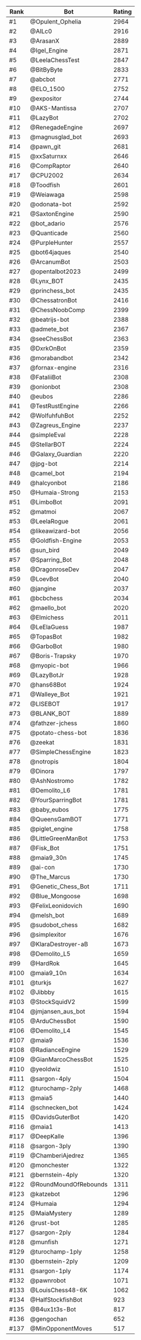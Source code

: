 Rank|Bot|Rating
---|---|---
#1|@Opulent_Ophelia|2964
#2|@AILc0|2916
#3|@ArasanX|2889
#4|@Igel_Engine|2871
#5|@LeelaChessTest|2847
#6|@BitByByte|2833
#7|@abcbot|2771
#8|@ELO_1500|2752
#9|@expositor|2744
#10|@AKS-Mantissa|2707
#11|@LazyBot|2702
#12|@RenegadeEngine|2697
#13|@magnusglad_bot|2693
#14|@pawn_git|2681
#15|@xxSaturnxx|2646
#16|@CompRaptor|2640
#17|@CPU2002|2634
#18|@Toodfish|2601
#19|@Weiawaga|2598
#20|@odonata-bot|2592
#21|@SaxtonEngine|2590
#22|@bot_adario|2576
#23|@Quanticade|2560
#24|@PurpleHunter|2557
#25|@bot64jaques|2540
#26|@ArcanumBot|2503
#27|@opentalbot2023|2499
#28|@Lynx_BOT|2435
#29|@princhess_bot|2435
#30|@ChessatronBot|2416
#31|@ChessNoobComp|2399
#32|@beatrijs-bot|2388
#33|@admete_bot|2367
#34|@seeChessBot|2363
#35|@DxrkOnBot|2359
#36|@morabandbot|2342
#37|@fornax-engine|2316
#38|@FataliiBot|2308
#39|@onionbot|2308
#40|@eubos|2286
#41|@TestRustEngine|2266
#42|@WolfuhfuhBot|2252
#43|@Zagreus_Engine|2237
#44|@simpleEval|2228
#45|@StellarBOT|2224
#46|@Galaxy_Guardian|2220
#47|@jpg-bot|2214
#48|@camel_bot|2194
#49|@halcyonbot|2186
#50|@Humaia-Strong|2153
#51|@LimboBot|2091
#52|@matmoi|2067
#53|@LeelaRogue|2061
#54|@likeawizard-bot|2056
#55|@Goldfish-Engine|2053
#56|@sun_bird|2049
#57|@Sparring_Bot|2048
#58|@DragonroseDev|2047
#59|@LoevBot|2040
#60|@jangine|2037
#61|@bcbchess|2034
#62|@maello_bot|2020
#63|@Elmichess|2011
#64|@LeElaGuess|1987
#65|@TopasBot|1982
#66|@GarboBot|1980
#67|@Boris-Trapsky|1970
#68|@myopic-bot|1966
#69|@LazyBotJr|1928
#70|@hans68Bot|1924
#71|@Walleye_Bot|1921
#72|@LISEBOT|1917
#73|@BLANK_BOT|1889
#74|@fathzer-jchess|1860
#75|@potato-chess-bot|1836
#76|@zeekat|1831
#77|@SimpleChessEngine|1823
#78|@notropis|1804
#79|@Dinora|1797
#80|@AshNostromo|1782
#81|@Demolito_L6|1781
#82|@YourSparringBot|1781
#83|@baby_eubos|1775
#84|@QueensGamBOT|1771
#85|@piglet_engine|1758
#86|@LittleGreenManBot|1753
#87|@Fisk_Bot|1751
#88|@maia9_30n|1745
#89|@ai-con|1730
#90|@The_Marcus|1730
#91|@Genetic_Chess_Bot|1711
#92|@Blue_Mongoose|1698
#93|@FelixLeonidovich|1690
#94|@melsh_bot|1689
#95|@sudobot_chess|1682
#96|@simplexitor|1676
#97|@KlaraDestroyer-aB|1673
#98|@Demolito_L5|1659
#99|@HardRok|1645
#100|@maia9_10n|1634
#101|@turkjs|1627
#102|@Jibbby|1615
#103|@StockSquidV2|1599
#104|@jmjansen_aus_bot|1594
#105|@ArduChessBot|1590
#106|@Demolito_L4|1545
#107|@maia9|1536
#108|@RadianceEngine|1529
#109|@GianMarcoChessBot|1525
#110|@yeoldwiz|1510
#111|@sargon-4ply|1504
#112|@turochamp-2ply|1468
#113|@maia5|1440
#114|@schnecken_bot|1424
#115|@DavidsGuterBot|1420
#116|@maia1|1413
#117|@DeepKalle|1396
#118|@sargon-3ply|1390
#119|@ChamberiAjedrez|1365
#120|@monchester|1322
#121|@bernstein-4ply|1320
#122|@RoundMoundOfRebounds|1311
#123|@katzebot|1296
#124|@Humaia|1294
#125|@MaiaMystery|1289
#126|@rust-bot|1285
#127|@sargon-2ply|1284
#128|@munfish|1271
#129|@turochamp-1ply|1258
#130|@bernstein-2ply|1209
#131|@sargon-1ply|1174
#132|@pawnrobot|1071
#133|@LouisChess48-6K|1062
#134|@HalfStockfishBot|923
#135|@B4ux1t3s-Bot|817
#136|@gengochan|652
#137|@MinOpponentMoves|517
